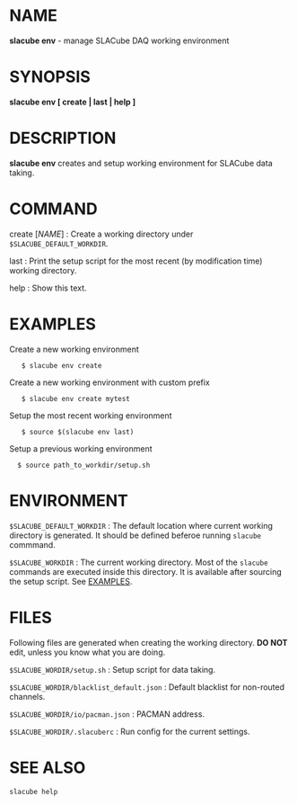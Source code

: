 NAME
====
**slacube env** - manage SLACube DAQ working environment

SYNOPSIS
========
**slacube env [ create | last | help ]**

DESCRIPTION
===========
**slacube env** creates and setup working environment for SLACube data taking.

COMMAND
=======
create [_NAME_]
:   Create a working directory under `$SLACUBE_DEFAULT_WORKDIR`.

last
:   Print the setup script for the most recent (by modification time) working directory.

help
:   Show this text.

EXAMPLES
========
Create a new working environment 
```
   $ slacube env create
```

Create a new working environment with custom prefix
```
   $ slacube env create mytest
```

Setup the most recent working environment 
```
   $ source $(slacube env last)
```

Setup a previous working environment
```
  $ source path_to_workdir/setup.sh
```

ENVIRONMENT
===========
`$SLACUBE_DEFAULT_WORKDIR`
:   The default location where current working directory is generated. It should be defined beferoe running `slacube` commmand.

`$SLACUBE_WORKDIR`
:   The current working directory. Most of the `slacube` commands are executed inside this directory. It is available after sourcing the setup script. See [EXAMPLES](#examples).

FILES
=====
Following files are generated when creating the working directory. __DO NOT__ edit, unless you know what you are doing.

`$SLACUBE_WORDIR/setup.sh`
:   Setup script for data taking.

`$SLACUBE_WORDIR/blacklist_default.json`
:   Default blacklist for non-routed channels.

`$SLACUBE_WORDIR/io/pacman.json`
:   PACMAN address.  

`$SLACUBE_WORDIR/.slacuberc`
:   Run config for the current settings.

SEE ALSO
========
`slacube help`
